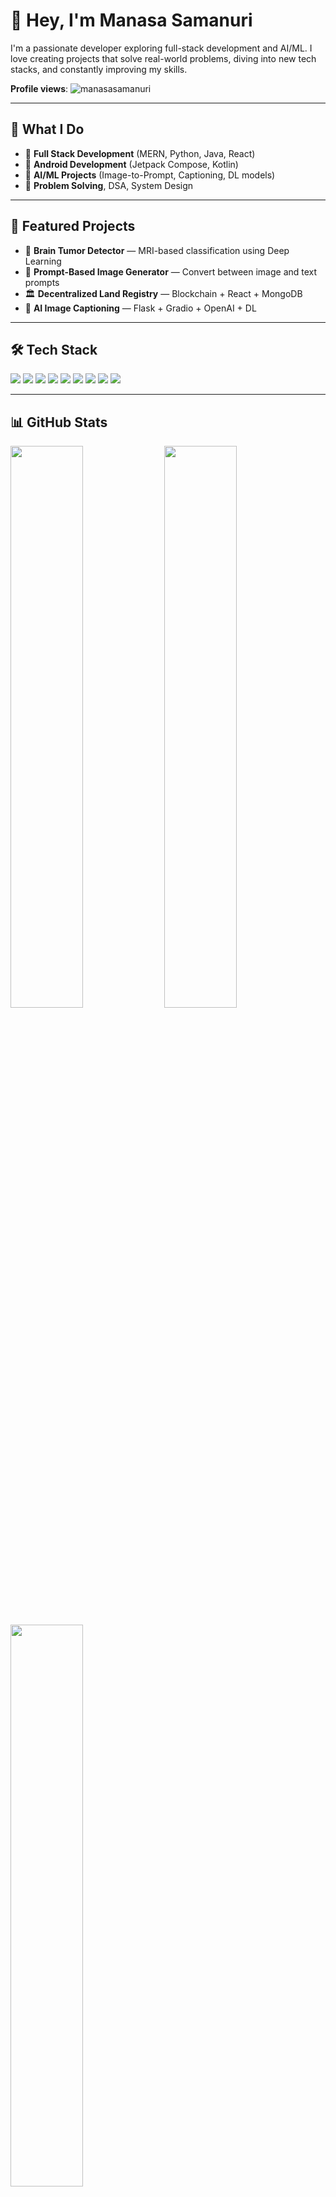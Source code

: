 <h1 align="left">👋 Hey, I'm Manasa Samanuri</h1>

I'm a passionate developer exploring full-stack development and AI/ML. I love creating projects that solve real-world problems, diving into new tech stacks, and constantly improving my skills.

<p align="left">
  <b>Profile views</b>: <img src="https://komarev.com/ghpvc/?username=manasasamanuri&style=flat-square" alt="manasasamanuri" />
</p>

---

## 🔑 What I Do

- 🔹 **Full Stack Development** (MERN, Python, Java, React)
- 🔹 **Android Development** (Jetpack Compose, Kotlin)
- 🔹 **AI/ML Projects** (Image-to-Prompt, Captioning, DL models)
- 🔹 **Problem Solving**, DSA, System Design

---

## 🚀 Featured Projects

- 🧠 **Brain Tumor Detector** — MRI-based classification using Deep Learning  
- 🎨 **Prompt-Based Image Generator** — Convert between image and text prompts  
- 🏛️ **Decentralized Land Registry** — Blockchain + React + MongoDB  
- 📸 **AI Image Captioning** — Flask + Gradio + OpenAI + DL  

---

## 🛠 Tech Stack

<p>
  <img src="https://img.shields.io/badge/-Python-3776AB?style=for-the-badge&logo=python&logoColor=white" />
  <img src="https://img.shields.io/badge/-React-61DAFB?style=for-the-badge&logo=react&logoColor=black" />
  <img src="https://img.shields.io/badge/-Node.js-339933?style=for-the-badge&logo=node.js&logoColor=white" />
  <img src="https://img.shields.io/badge/-MongoDB-47A248?style=for-the-badge&logo=mongodb&logoColor=white" />
  <img src="https://img.shields.io/badge/-Firebase-FFCA28?style=for-the-badge&logo=firebase&logoColor=black" />
  <img src="https://img.shields.io/badge/-MySQL-4479A1?style=for-the-badge&logo=mysql&logoColor=white" />
  <img src="https://img.shields.io/badge/-Kotlin-7F52FF?style=for-the-badge&logo=kotlin&logoColor=white" />
  <img src="https://img.shields.io/badge/-Java-007396?style=for-the-badge&logo=java&logoColor=white" />
  <img src="https://img.shields.io/badge/-TailwindCSS-38B2AC?style=for-the-badge&logo=tailwind-css&logoColor=white" />
</p>

---

## 📊 GitHub Stats

<p align="left">
  <img width="48%" src="https://github-readme-stats.vercel.app/api?username=manasasamanuri&show_icons=true&theme=radical" />
  <img width="48%" src="https://github-readme-streak-stats.herokuapp.com/?user=manasasamanuri&theme=radical" />
</p>

<p align="left">
  <img width="48%" src="https://github-readme-stats.vercel.app/api/top-langs/?username=manasasamanuri&layout=compact&theme=radical" />
</p>

---

## 🌐 Let's Connect

- 🔗 Portfolio: [manasa-portfolio.vercel.app](https://manasa-portfolio.vercel.app)
- 📧 Email: your.email@example.com
- 💼 LinkedIn: [linkedin.com/in/your-profile](https://linkedin.com/in/your-profile)
